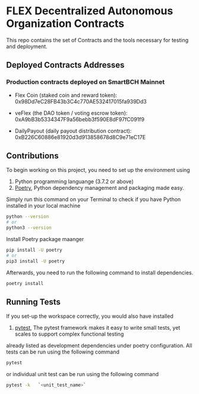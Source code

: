 # FLEX Decentralized Autonomous Organization Contracts

This repo contains the set of Contracts and the tools necessary for testing and deployment.

## Deployed Contracts Addresses

### Production contracts deployed on SmartBCH Mainnet

- Flex Coin (staked coin and reward token): 0x98Dd7eC28FB43b3C4c770AE532417015fa939Dd3

- veFlex (the DAO token / voting escrow token): 0xA9bB3b5334347F9a56bebb3f590E8dF97fC091f9

- DailyPayout (daily payout distribution contract): 0xB226C60886e81920d3d913858678d8C9e71eC17E


## Contributions

To begin working on this project, you need to set up the environment using

1. Python programming  languange (3.7.2 or above)
2. [Poetry](https://github.com/python-poetry/poetry), Python dependency management and packaging made easy.

Simply run this command on your Terminal to check if you have Python installed in your local machine

```bash
python --version
# or
python3 --version
```

Install Poetry package maanger

```bash
pip install -U poetry
# or
pip3 install -U poetry
```

Afterwards, you need to run the following command to install dependencies.


```bash
poetry install
```

## Running Tests

If you set-up the workspace correctly, you would also have installed

1. [pytest](https://github.com/pytest-dev/pytest), The pytest framework makes it easy to write small tests, yet scales to support complex functional testing

already listed as development dependencies under poetry configuration.
All tests can be run using the following command

```bash
pytest
```

or individual unit test can be run using the following command

```bash
pytest -k   `<unit_test_name>` 
```
